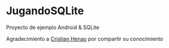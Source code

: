 # JugandoSQLite

Proyecto de ejemplo Android & SQLite

Agradecimiento a <a href="https://www.youtube.com/channel/UCkFSUytHQoe9jV31Vf6fjag">Cristian Henao</a> por compartir su conocimiento
